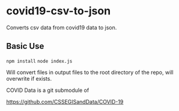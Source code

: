 # covid19-csv-to-json
Converts csv data from covid19 data to json.

## Basic Use ##

`npm install`
`node index.js`

Will convert files in output files to the root directory of the repo, will overwrite if exists.

COVID Data is a git submodule of

https://github.com/CSSEGISandData/COVID-19
